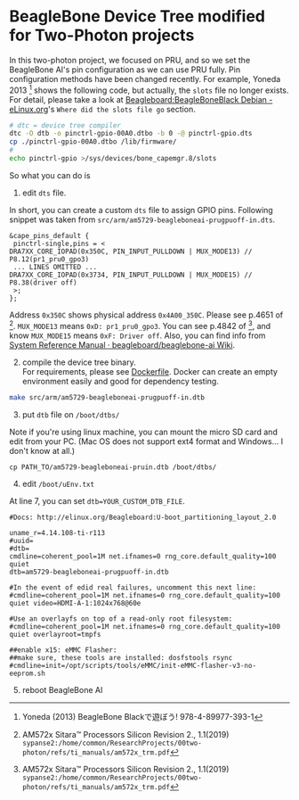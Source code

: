 # BeagleBone Device Tree modified for Two-Photon projects

In this two-photon project, we focused on PRU, and so we set the BeagleBone AI's pin configuration as we can use PRU fully. Pin configuration methods have been changed recently. For example, Yoneda 2013 [^0] shows the following code, but actually, the `slots` file no longer exists. For detail, please take a look at [Beagleboard:BeagleBoneBlack Debian - eLinux.org](https://elinux.org/Beagleboard:BeagleBoneBlack_Debian)'s `Where did the slots file go` section.

```bash
# dtc = device tree compiler
dtc -O dtb -o pinctrl-gpio-00A0.dtbo -b 0 -@ pinctrl-gpio.dts
cp ./pinctrl-gpio-00A0.dtbo /lib/firmware/
# 
echo pinctrl-gpio >/sys/devices/bone_capemgr.8/slots
```

[^0]: Yoneda (2013) BeagleBone Blackで遊ぼう! 978-4-89977-393-1

So what you can do is 

1) edit `dts` file.

In short, you can create a custom `dts` file to assign GPIO pins. Following snippet was taken from `src/arm/am5729-beagleboneai-prugpuoff-in.dts`.

```
&cape_pins_default {  
 pinctrl-single,pins = <  
DRA7XX_CORE_IOPAD(0x350C, PIN_INPUT_PULLDOWN | MUX_MODE13) // P8.12(pr1_pru0_gpo3)
 ... LINES OMITTED ...
DRA7XX_CORE_IOPAD(0x3734, PIN_INPUT_PULLDOWN | MUX_MODE15) // P8.38(driver off)
 >;  
};  
```

Address `0x350C` shows physical address `0x4A00_350C`. Please see p.4651 of [^1]. 
`MUX_MODE13` means `0xD: pr1_pru0_gpo3`. You can see p.4842 of [^1], and know `MUX_MODE15` means `0xF: Driver off`. Also, you can find info from [System Reference Manual · beagleboard/beaglebone-ai Wiki](https://github.com/beagleboard/beaglebone-ai/wiki/System-Reference-Manual#6124-pru-icss1-pin-access).


[^1]: AM572x Sitara™ Processors Silicon Revision 2., 1.1(2019) `sypanse2:/home/common/ResearchProjects/00two-photon/refs/ti_manuals/am572x_trm.pdf`

2) compile the device tree binary.  
For requirements, please see [Dockerfile](./Dockerfile). Docker can create an empty environment easily and good for dependency testing.

```bash
make src/arm/am5729-beagleboneai-prugpuoff-in.dtb
```

3) put `dtb` file on `/boot/dtbs/`

Note if you're using linux machine, you can mount the micro SD card and edit from your PC. (Mac OS does not support ext4 format and Windows... I don't know at all.)

```
cp PATH_TO/am5729-beagleboneai-pruin.dtb /boot/dtbs/
```

4) edit `/boot/uEnv.txt`

At line 7, you can set `dtb=YOUR_CUSTOM_DTB_FILE`.

```
#Docs: http://elinux.org/Beagleboard:U-boot_partitioning_layout_2.0

uname_r=4.14.108-ti-r113
#uuid=
#dtb=
cmdline=coherent_pool=1M net.ifnames=0 rng_core.default_quality=100 quiet
dtb=am5729-beagleboneai-prugpuoff-in.dtb

#In the event of edid real failures, uncomment this next line:
#cmdline=coherent_pool=1M net.ifnames=0 rng_core.default_quality=100 quiet video=HDMI-A-1:1024x768@60e

#Use an overlayfs on top of a read-only root filesystem:
#cmdline=coherent_pool=1M net.ifnames=0 rng_core.default_quality=100 quiet overlayroot=tmpfs

##enable x15: eMMC Flasher:
##make sure, these tools are installed: dosfstools rsync
#cmdline=init=/opt/scripts/tools/eMMC/init-eMMC-flasher-v3-no-eeprom.sh
```

5) reboot BeagleBone AI
